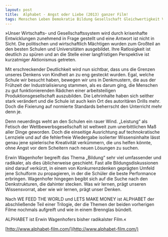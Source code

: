 ```yaml
---
layout: post
title:  Alphabet - Angst oder Liebe (2013) ganzer Film! 
tags: Menschen Leben Demokratie Bildung Gesellschaft Gleichwertigkeit Video Fundstücke 
---
```

»Unser Wirtschafts- und Gesellschaftssystem wird durch krisenhafte Entwicklungen zunehmend in Frage gestellt und eine Antwort ist nicht in Sicht. Die politischen und wirtschaftlich Mächtigen wurden zum Großteil an den besten Schulen und Universitäten ausgebildet. Ihre Ratlosigkeit ist deutlich zu spüren und an die Stelle einer langfristigen Perspektive ist kurzatmiger Aktionismus getreten.

Mit erschreckender Deutlichkeit wird nun sichtbar, dass uns die Grenzen unseres Denkens von Kindheit an zu eng gesteckt wurden. Egal, welche Schule wir besucht haben, bewegen wir uns in Denkmustern, die aus der Frühzeit der Industrialisierung stammen, als es darum ging, die Menschen zu gut funktionierenden Rädchen einer arbeitsteiligen Produktionsgesellschaft auszubilden. Die Lehrinhalte haben sich seither stark verändert und die Schule ist auch kein Ort des autoritären Drills mehr. Doch die Fixierung auf normierte Standards beherrscht den Unterricht mehr denn je.

Denn neuerdings weht an den Schulen ein rauer Wind. „Leistung“ als Fetisch der Wettbewerbsgesellschaft ist weltweit zum unerbittlichen Maß aller Dinge geworden. Doch die einseitige Ausrichtung auf technokratische Lernziele und auf die fehlerfreie Wiedergabe isolierter Wissensinhalte lässt genau jene spielerische Kreativität verkümmern, die uns helfen könnte, ohne Angst vor dem Scheitern nach neuen Lösungen zu suchen.

Erwin Wagenhofer begreift das Thema „Bildung“ sehr viel umfassender und radikaler, als dies üblicherweise geschieht. Fast alle Bildungsdiskussionen sind darauf verkürzt, in einem von Konkurrenzdenken geprägten Umfeld jene Schulform zu propagieren, in der die Schüler die beste Performance erbringen. Wagenhofer hingegen begibt sich auf die Suche nach den Denkstrukturen, die dahinter stecken. Was wir lernen, prägt unseren Wissensvorrat, aber wie wir lernen, prägt unser Denken.

Nach WE FEED THE WORLD und LETS MAKE MONEY ist ALPHABET der abschließende Teil einer Trilogie, der die Themen der beiden vorherigen Filme nochmals aufgreift und wie in einem Brennglas bündelt.

ALPHABET ist Erwin Wagenhofers bisher radikalster Film.«

[http://www.alphabet-film.com/](http://www.alphabet-film.com/)
